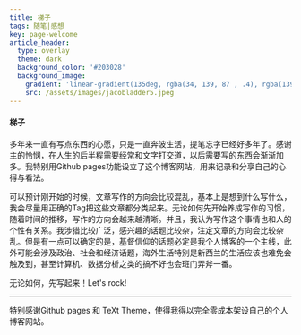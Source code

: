 ```yaml
---
title: 梯子
tags: 随笔|感想
key: page-welcome
article_header:
  type: overlay
  theme: dark
  background_color: '#203028'
  background_image:
    gradient: 'linear-gradient(135deg, rgba(34, 139, 87 , .4), rgba(139, 34, 139, .4))'
    src: /assets/images/jacobladder5.jpeg
---
```


#### 梯子

多年来一直有写点东西的心愿，只是一直奔波生活，提笔忘字已经好多年了。感谢主的怜悯，在人生的后半程需要经常和文字打交道，以后需要写的东西会渐渐加多。我特别用Github pages功能设立了这个博客网站，用来记录和分享自己的心得与看法。

<!--more-->

可以预计刚开始的时候，文章写作的方向会比较混乱，基本上是想到什么写什么，我会尽量用正确的Tag把这些文章都分类起来。无论如何先开始养成写作的习惯，随着时间的推移，写作的方向会越来越清晰。并且，我认为写作这个事情也和人的个性有关系。我涉猎比较广泛，感兴趣的话题比较杂，注定文章的方向会比较杂乱。但是有一点可以确定的是，基督信仰的话题必定是我个人博客的一个主线，此外可能会涉及政治、社会和经济话题，海外生活特别是新西兰的生活应该也难免会触及到，甚至计算机、数据分析之类的搞不好也会班门弄斧一番。

无论如何，先写起来！Let's rock! 

---

特别感谢Github pages 和 TeXt Theme，使得我得以完全零成本架设自己的个人博客网站。